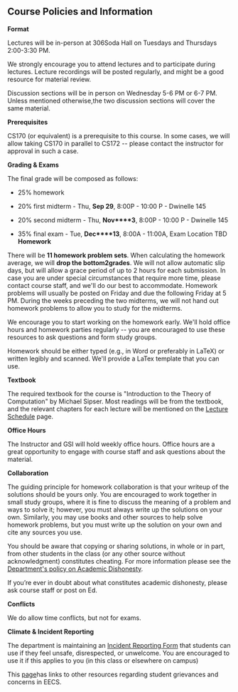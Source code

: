 ## **Course Policies and Information**

**Format**

Lectures will be in-person at 306Soda Hall on Tuesdays and Thursdays 2:00-3:30 PM.

We strongly encourage you to attend lectures and to participate during lectures. Lecture recordings will be posted regularly, and might be a good resource for material review.

Discussion sections will be in person on Wednesday 5-6 PM or 6-7 PM. Unless mentioned otherwise,the two discussion sections will cover the same material.

**Prerequisites**

CS170 (or equivalent) is a prerequisite to this course. In some cases, we will allow taking CS170 in parallel to CS172 -- please contact the instructor for approval in such a case.

**Grading & Exams**

The final grade will be composed as follows:

- 25% homework

- 20% first midterm - Thu, **Sep 29**, 8:00P - 10:00 P - Dwinelle 145

- 20% second midterm - Thu, **Nov****3**, 8:00P - 10:00 P - Dwinelle 145

- 35% final exam - Tue, **Dec****13**, 8:00A \- 11:00A, Exam Location TBD
**Homework**

There will be **11 homework problem sets**. When calculating the homework average, we will **drop the bottom****2****grades**. We will not allow automatic slip days, but will allow a grace period of up to 2 hours for each submission. In case you are under special circumstances that require more time, please contact course staff, and we'll do our best to accommodate. Homework problems will usually be posted on Friday and due the following Friday at 5 PM. During the weeks preceding the two midterms, we will not hand out homework problems to allow you to study for the midterms.

We encourage you to start working on the homework early. We'll hold office hours and homework parties regularly -- you are encouraged to use these resources to ask questions and form study groups.

Homework should be either typed (e.g., in Word or preferably in LaTeX) or written legibly and scanned. We'll provide a LaTex template that you can use.

**Textbook**

The required textbook for the course is "Introduction to the Theory of Computation" by Michael Sipser. Most readings will be from the textbook, and the relevant chapters for each lecture will be mentioned on the [Lecture Schedule](/cs-172-computability-and-complexity-fall-2022//lecture-schedule-fall-2022) page.

**Office Hours**

The Instructor and GSI will hold weekly office hours. Office hours are a great opportunity to engage with course staff and ask questions about the material.

**Collaboration**

The guiding principle for homework collaboration is that your writeup of the solutions should be yours only. You are encouraged to work together in small study groups, where it is fine to discuss the meaning of a problem and ways to solve it; however, you must always write up the solutions on your own. Similarly, you may use books and other sources to help solve homework problems, but you must write up the solution on your own and cite any sources you use.

You should be aware that copying or sharing solutions, in whole or in part, from other students in the class (or any other source without acknowledgment) constitutes cheating. For more information please see the [Department's policy on Academic Dishonesty](https://eecs.berkeley.edu/resources/students/academic-dishonesty).

If you’re ever in doubt about what constitutes academic dishonesty, please ask course staff or post on Ed.

**Conflicts**

We do allow time conflicts, but not for exams.

**Climate & Incident Reporting**

The department is maintaining an [Incident Reporting Form](http://eecs.link/climate) that students can use if they feel unsafe, disrespected, or unwelcome. You are encouraged to use it if this applies to you (in this class or elsewhere on campus)

This [page](https://eecs.berkeley.edu/resources/students/grievances)has links to other resources regarding student grievances and concerns in EECS.
